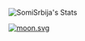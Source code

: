 ![SomiSrbija's Stats](https://github-readme-stats.vercel.app/api?username=SomiSrbija&theme=dark&show_icons=true&hide_border=true&count_private=true)

<!-- real time -->
<a href="https://moon-svg.minung.dev">
  <img src="https://moon-svg.minung.dev/moon.svg?theme=basic" alt="moon.svg" />
</a>
